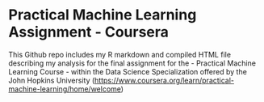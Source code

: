 # Practical Machine Learning Assignment - Coursera
This Github repo includes my R markdown and compiled HTML file describing my analysis for the final assignment for the - Practical Machine Learning Course -  within the Data Science Specialization offered by the John Hopkins University (https://www.coursera.org/learn/practical-machine-learning/home/welcome)
